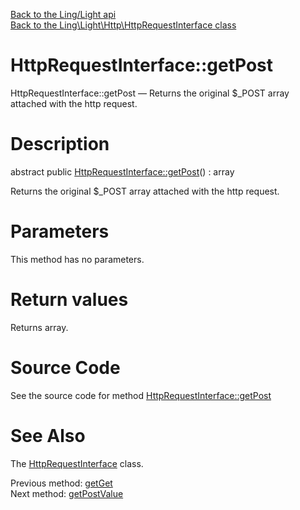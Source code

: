 [Back to the Ling/Light api](https://github.com/lingtalfi/Light/blob/master/doc/api/Ling/Light.md)<br>
[Back to the Ling\Light\Http\HttpRequestInterface class](https://github.com/lingtalfi/Light/blob/master/doc/api/Ling/Light/Http/HttpRequestInterface.md)


HttpRequestInterface::getPost
================



HttpRequestInterface::getPost — Returns the original $_POST array attached with the http request.




Description
================


abstract public [HttpRequestInterface::getPost](https://github.com/lingtalfi/Light/blob/master/doc/api/Ling/Light/Http/HttpRequestInterface/getPost.md)() : array




Returns the original $_POST array attached with the http request.




Parameters
================

This method has no parameters.


Return values
================

Returns array.








Source Code
===========
See the source code for method [HttpRequestInterface::getPost](https://github.com/lingtalfi/Light/blob/master/Http/HttpRequestInterface.php#L136-L136)


See Also
================

The [HttpRequestInterface](https://github.com/lingtalfi/Light/blob/master/doc/api/Ling/Light/Http/HttpRequestInterface.md) class.

Previous method: [getGet](https://github.com/lingtalfi/Light/blob/master/doc/api/Ling/Light/Http/HttpRequestInterface/getGet.md)<br>Next method: [getPostValue](https://github.com/lingtalfi/Light/blob/master/doc/api/Ling/Light/Http/HttpRequestInterface/getPostValue.md)<br>

